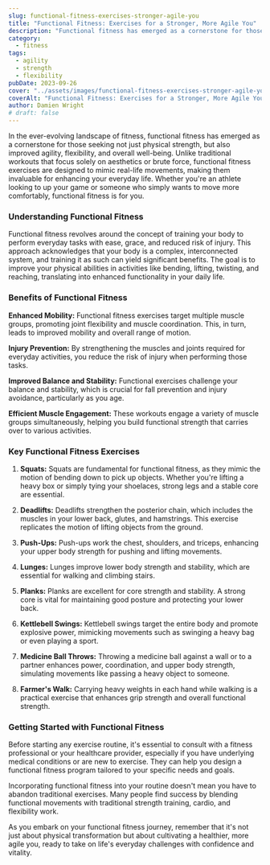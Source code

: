 ```yaml
---
slug: functional-fitness-exercises-stronger-agile-you
title: "Functional Fitness: Exercises for a Stronger, More Agile You"
description: "Functional fitness has emerged as a cornerstone for those seeking not just physical strength, but also improved agility, flexibility, and overall well-being."
category:
  - fitness
tags:
  - agility
  - strength
  - flexibility
pubDate: 2023-09-26
cover: "../assets/images/functional-fitness-exercises-stronger-agile-you.webp"
coverAlt: "Functional Fitness: Exercises for a Stronger, More Agile You"
author: Damien Wright
# draft: false
---
```


In the ever-evolving landscape of fitness, functional fitness has emerged as a cornerstone for those seeking not just physical strength, but also improved agility, flexibility, and overall well-being. Unlike traditional workouts that focus solely on aesthetics or brute force, functional fitness exercises are designed to mimic real-life movements, making them invaluable for enhancing your everyday life. Whether you're an athlete looking to up your game or someone who simply wants to move more comfortably, functional fitness is for you.

### Understanding Functional Fitness

Functional fitness revolves around the concept of training your body to perform everyday tasks with ease, grace, and reduced risk of injury. This approach acknowledges that your body is a complex, interconnected system, and training it as such can yield significant benefits. The goal is to improve your physical abilities in activities like bending, lifting, twisting, and reaching, translating into enhanced functionality in your daily life.

### Benefits of Functional Fitness

**Enhanced Mobility:** Functional fitness exercises target multiple muscle groups, promoting joint flexibility and muscle coordination. This, in turn, leads to improved mobility and overall range of motion.

**Injury Prevention:** By strengthening the muscles and joints required for everyday activities, you reduce the risk of injury when performing those tasks.

**Improved Balance and Stability:** Functional exercises challenge your balance and stability, which is crucial for fall prevention and injury avoidance, particularly as you age.

**Efficient Muscle Engagement:** These workouts engage a variety of muscle groups simultaneously, helping you build functional strength that carries over to various activities.

### Key Functional Fitness Exercises

1. **Squats:** Squats are fundamental for functional fitness, as they mimic the motion of bending down to pick up objects. Whether you're lifting a heavy box or simply tying your shoelaces, strong legs and a stable core are essential.

2. **Deadlifts:** Deadlifts strengthen the posterior chain, which includes the muscles in your lower back, glutes, and hamstrings. This exercise replicates the motion of lifting objects from the ground.

3. **Push-Ups:** Push-ups work the chest, shoulders, and triceps, enhancing your upper body strength for pushing and lifting movements.

4. **Lunges:** Lunges improve lower body strength and stability, which are essential for walking and climbing stairs.

5. **Planks:** Planks are excellent for core strength and stability. A strong core is vital for maintaining good posture and protecting your lower back.

6. **Kettlebell Swings:** Kettlebell swings target the entire body and promote explosive power, mimicking movements such as swinging a heavy bag or even playing a sport.

7. **Medicine Ball Throws:** Throwing a medicine ball against a wall or to a partner enhances power, coordination, and upper body strength, simulating movements like passing a heavy object to someone.

8. **Farmer's Walk:** Carrying heavy weights in each hand while walking is a practical exercise that enhances grip strength and overall functional strength.

### Getting Started with Functional Fitness

Before starting any exercise routine, it's essential to consult with a fitness professional or your healthcare provider, especially if you have underlying medical conditions or are new to exercise. They can help you design a functional fitness program tailored to your specific needs and goals.

Incorporating functional fitness into your routine doesn't mean you have to abandon traditional exercises. Many people find success by blending functional movements with traditional strength training, cardio, and flexibility work.

As you embark on your functional fitness journey, remember that it's not just about physical transformation but about cultivating a healthier, more agile you, ready to take on life's everyday challenges with confidence and vitality.
